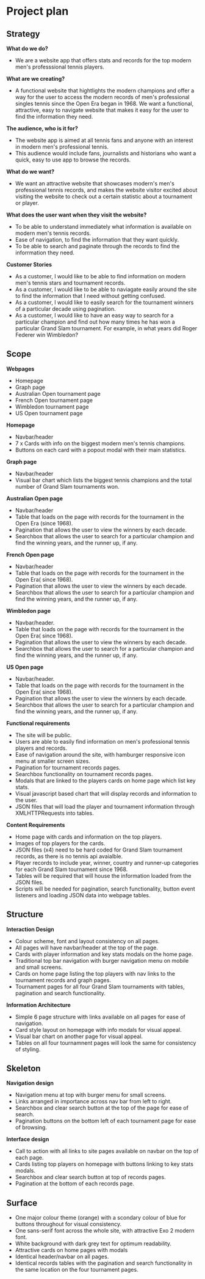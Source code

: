 # Project plan

## Strategy

**What do we do?**
- We are a website app that offers stats and records for the top modern men's professsional tennis players.
  
**What are we creating?**

- A functional website that hightlights the modern champions and offer a way for the user to access the modern records of men's professional singles tennis since the Open Era began in 1968. 
We want a functional, attractive, easy to navigate website that makes it easy for the user to find the information they need.

**The audience, who is it for?**

- The website app is aimed at all tennis fans and anyone with an interest in modern men's professional tennis.
- This audience would include fans, journalists and historians who want a quick, easy to use app to browse the records.

**What do we want?**

- We want an attractive website that showcases modern's men's professional tennis records, and makes the website visitor excited about visiting the website to check out a certain statistic about a tournament or player.

**What does the user want when they visit the website?**

- To be able to understand immediately what information is available on modern men's tennis records.
- Ease of navigation, to find the information that they want quickly.
- To be able to search and paginate through the records to find the inforrmation they need.

**Customer Stories**

- As a customer, I would like to be able to find information on modern men's tennis stars and tournament records.
- As a customer, I would like to be able to naviagate easily around the site to find the information that I need without getting confused.
- As a customer, I would like to easily search for the tournament winners of a particular decade using pagination.
- As a customer, I would like to have an easy way to search for a particular champion and find out how many times he has won a particular Grand Slam tournament. For example, in what years did Roger Federer win Wimbledon?

## Scope

**Webpages**

- Homepage
- Graph page
- Australian Open tournament page
- French Open tournament page
- Wimbledon tournament page
- US Open tournament page

**Homepage**

- Navbar/header
- 7 x Cards with info on the biggest modern men's tennis champions.
- Buttons on each card with a popout modal with their main statistics.

**Graph page**
- Navbar/header
- Visual bar chart which lists the biggest tennis champions and the total number of Grand Slam tournaments won.

**Australian Open page**
- Navbar/header
- Table that loads on the page with records for the tournament in the Open Era (since 1968).
- Pagination that allows the user to view the winners by each decade.
- Searchbox that allows the user to search for a particular champion and find the winning years, and the runner up, if any.

**French Open page**
- Navbar/header
- Table that loads on the page with records for the tournament in the Open Era( since 1968).
- Pagination that allows the user to view the winners by each decade.
- Searchbox that allows the user to search for a particular champion and find the winning years, and the runner up, if any.


**Wimbledon page**
- Navbar/header.
- Table that loads on the page with records for the tournament in the Open Era( since 1968).
- Pagination that allows the user to view the winners by each decade.
- Searchbox that allows the user to search for a particular champion and find the winning years, and the runner up, if any.


**US Open page**
- Navbar/header.
- Table that loads on the page with records for the tournament in the Open Era( since 1968).
- Pagination that allows the user to view the winners by each decade.
- Searchbox that allows the user to search for a particular champion and find the winning years, and the runner up, if any.

**Functional requirements**

- The site will be public. 
- Users are able to easily find information on men's professional tennis players and records.
- Ease of navigation around the site, with hamburger responsive icon menu at smaller screen sizes.
- Pagination for tournament records pages.
- Searchbox functionality on tournament records pages.
- Modals that are linked to the players cards on home page which list key stats.
- Visual javascript based chart that will display records and information to the user.
- JSON files that will load the player and tournament information through XMLHTTPRequests into tables.
  
**Content Requirements**

- Home page with cards and information on the top players.
- Images of top players for the cards.
- JSON files (x4) need to be hard coded for Grand Slam tournament records, as there is no tennis api avaialble.
- Player records to include year, winner, country and runner-up categories for each Grand Slam tournament since 1968. 
- Tables will be required that will house the information loaded from the JSON files.
- Scripts will be needed for pagination, search functionality, button event listeners and loading JSON data into webpage tables. 

## Structure
**Interaction Design**
- Colour scheme, font and layout consistency on all pages.
- All pages will have navbar/header at the top of the page.
- Cards with player information and key stats modals on the home page.
- Traditional top bar navigation with burger navigation menu on mobile and small screens.
- Cards on home page listing the top players with nav links to the tournament records and graph pages. 
- Tournament pages for all four Grand Slam tournaments with tables, pagination and search functionality.

**Information Architecture**
- Simple 6 page structure with links available on all pages for ease of navigation.
- Card style layout on homepage with info modals for visual appeal.
- Visual bar chart on another page for visual appeal.
- Tables on all four tournamnent pages will look the same for consistency of styling.

## Skeleton
**Navigation design**
- Navigation menu at top with burger menu for small screens.
- Links arranged in importance across nav bar from left to right.
- Searchbox and clear search button at the top of the page for ease of search.
- Pagination buttons on the bottom left of each tournament page for ease of browsing.
  
**Interface design**
- Call to action with all links to site pages available on navbar on the top of each page.
- Cards listing top players on homepage with buttons linking to key stats modals.
- Searchbox and clear search button at top of records pages.
- Pagination at the bottom of each records page.

## Surface
   
- One major colour theme (orange) with a scondary colour of blue for buttons throughout for visual consistency.
- One sans-serif font across the whole site, with attractive Exo 2 modern font.
- White background with dark grey text for optimum readability.
- Attractive cards on home pages with modals 
- Identical header/navbar on all pages.
- Identical records tables with the pagination and search functionality in the same location on the four tournament pages.
